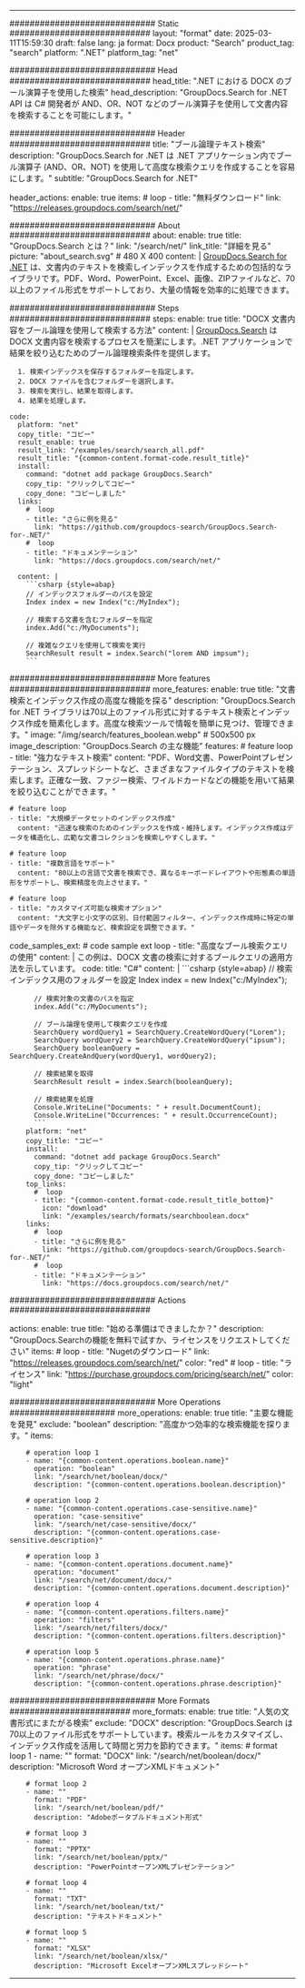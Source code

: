 
---
############################# Static ############################
layout: "format"
date:  2025-03-11T15:59:30
draft: false
lang: ja
format: Docx
product: "Search"
product_tag: "search"
platform: ".NET"
platform_tag: "net"

############################# Head ############################
head_title: ".NET における DOCX のブール演算子を使用した検索"
head_description: "GroupDocs.Search for .NET API は C# 開発者が AND、OR、NOT などのブール演算子を使用して文書内容を検索することを可能にします。"

############################# Header ############################
title: "ブール論理テキスト検索" 
description: "GroupDocs.Search for .NET は .NET アプリケーション内でブール演算子 (AND、OR、NOT) を使用して高度な検索クエリを作成することを容易にします。"
subtitle: "GroupDocs.Search for .NET" 

header_actions:
  enable: true
  items:
    #  loop
    - title: "無料ダウンロード"
      link: "https://releases.groupdocs.com/search/net/"
      
############################# About ############################
about:
    enable: true
    title: "GroupDocs.Search とは？"
    link: "/search/net/"
    link_title: "詳細を見る"
    picture: "about_search.svg" # 480 X 400
    content: |
       [GroupDocs.Search for .NET](/search/net/) は、文書内のテキストを検索しインデックスを作成するための包括的なライブラリです。PDF、Word、PowerPoint、Excel、画像、ZIPファイルなど、70以上のファイル形式をサポートしており、大量の情報を効率的に処理できます。

############################# Steps ############################
steps:
    enable: true
    title: "DOCX 文書内容をブール論理を使用して検索する方法"
    content: |
      [GroupDocs.Search](/search/net/) は DOCX 文書内容を検索するプロセスを簡潔にします。.NET アプリケーションで結果を絞り込むためのブール論理検索条件を提供します。
      
      1. 検索インデックスを保存するフォルダーを指定します。
      2. DOCX ファイルを含むフォルダーを選択します。
      3. 検索を実行し、結果を取得します。
      4. 結果を処理します。
   
    code:
      platform: "net"
      copy_title: "コピー"
      result_enable: true
      result_link: "/examples/search/search_all.pdf"
      result_title: "{common-content.format-code.result_title}"
      install:
        command: "dotnet add package GroupDocs.Search"
        copy_tip: "クリックしてコピー"
        copy_done: "コピーしました"
      links:
        #  loop
        - title: "さらに例を見る"
          link: "https://github.com/groupdocs-search/GroupDocs.Search-for-.NET/"
        #  loop
        - title: "ドキュメンテーション"
          link: "https://docs.groupdocs.com/search/net/"
          
      content: |
        ```csharp {style=abap}
        // インデックスフォルダーのパスを設定
        Index index = new Index("c:/MyIndex");

        // 検索する文書を含むフォルダーを指定
        index.Add("c:/MyDocuments");

        // 複雑なクエリを使用して検索を実行
        SearchResult result = index.Search("lorem AND impsum");
        ```            

############################# More features ############################
more_features:
  enable: true
  title: "文書検索とインデックス作成の高度な機能を探る"
  description: "GroupDocs.Search for .NET ライブラリは70以上のファイル形式に対するテキスト検索とインデックス作成を簡素化します。高度な検索ツールで情報を簡単に見つけ、管理できます。"
  image: "/img/search/features_boolean.webp" # 500x500 px
  image_description: "GroupDocs.Search の主な機能"
  features:
    # feature loop
    - title: "強力なテキスト検索"
      content: "PDF、Word文書、PowerPointプレゼンテーション、スプレッドシートなど、さまざまなファイルタイプのテキストを検索します。正確な一致、ファジー検索、ワイルドカードなどの機能を用いて結果を絞り込むことができます。"

    # feature loop
    - title: "大規模データセットのインデックス作成"
      content: "迅速な検索のためのインデックスを作成・維持します。インデックス作成はデータを構造化し、広範な文書コレクションを検索しやすくします。"

    # feature loop
    - title: "複数言語をサポート"
      content: "80以上の言語で文書を検索でき、異なるキーボードレイアウトや形態素の単語形をサポートし、検索精度を向上させます。"

    # feature loop
    - title: "カスタマイズ可能な検索オプション"
      content: "大文字と小文字の区別、日付範囲フィルター、インデックス作成時に特定の単語やデータを除外する機能など、検索設定を調整できます。"
      
  code_samples_ext:
    # code sample ext loop
    - title: "高度なブール検索クエリの使用"
      content: |
        この例は、DOCX 文書の検索に対するブールクエリの適用方法を示しています。
      code:
        title: "C#"
        content: |
          ```csharp {style=abap}
          // 検索インデックス用のフォルダーを設定
          Index index = new Index("c:/MyIndex");
              
          // 検索対象の文書のパスを指定
          index.Add("c:/MyDocuments");

          // ブール論理を使用して検索クエリを作成
          SearchQuery wordQuery1 = SearchQuery.CreateWordQuery("Lorem");
          SearchQuery wordQuery2 = SearchQuery.CreateWordQuery("ipsum");
          SearchQuery booleanQuery = SearchQuery.CreateAndQuery(wordQuery1, wordQuery2);

          // 検索結果を取得
          SearchResult result = index.Search(booleanQuery);
          
          // 検索結果を処理
          Console.WriteLine("Documents: " + result.DocumentCount);
          Console.WriteLine("Occurrences: " + result.OccurrenceCount);
          ```
        platform: "net"
        copy_title: "コピー"
        install:
          command: "dotnet add package GroupDocs.Search"
          copy_tip: "クリックしてコピー"
          copy_done: "コピーしました"
        top_links:
          #  loop
          - title: "{common-content.format-code.result_title_bottom}"
            icon: "download"
            link: "/examples/search/formats/searchboolean.docx"
        links:
          #  loop
          - title: "さらに例を見る"
            link: "https://github.com/groupdocs-search/GroupDocs.Search-for-.NET/"
          #  loop
          - title: "ドキュメンテーション"
            link: "https://docs.groupdocs.com/search/net/"
            

            


############################# Actions ############################

actions:
  enable: true
  title: "始める準備はできましたか？"
  description: "GroupDocs.Searchの機能を無料で試すか、ライセンスをリクエストしてください"
  items:
    #  loop
    - title: "Nugetのダウンロード"
      link: "https://releases.groupdocs.com/search/net/"
      color: "red"
        #  loop
    - title: "ライセンス"
      link: "https://purchase.groupdocs.com/pricing/search/net/"
      color: "light"


############################# More Operations #####################
more_operations:
    enable: true
    title: "主要な機能を発見"
    exclude: "boolean"
    description: "高度かつ効率的な検索機能を探ります。"
    items: 
          
        # operation loop 1
        - name: "{common-content.operations.boolean.name}"
          operation: "boolean"
          link: "/search/net/boolean/docx/"
          description: "{common-content.operations.boolean.description}"

        # operation loop 2
        - name: "{common-content.operations.case-sensitive.name}"
          operation: "case-sensitive"
          link: "/search/net/case-sensitive/docx/"
          description: "{common-content.operations.case-sensitive.description}"

        # operation loop 3
        - name: "{common-content.operations.document.name}"
          operation: "document"
          link: "/search/net/document/docx/"
          description: "{common-content.operations.document.description}"

        # operation loop 4
        - name: "{common-content.operations.filters.name}"
          operation: "filters"
          link: "/search/net/filters/docx/"
          description: "{common-content.operations.filters.description}"

        # operation loop 5
        - name: "{common-content.operations.phrase.name}"
          operation: "phrase"
          link: "/search/net/phrase/docx/"
          description: "{common-content.operations.phrase.description}"
          
        
          
############################# More Formats ########################
more_formats:
    enable: true
    title: "人気の文書形式にまたがる検索"
    exclude: "DOCX"
    description: "GroupDocs.Search は70以上のファイル形式をサポートしています。検索ルールをカスタマイズし、インデックス作成を活用して時間と労力を節約できます。"
    items: 
        # format loop 1
        - name: ""
          format: "DOCX"
          link: "/search/net/boolean/docx/"
          description: "Microsoft Word オープンXMLドキュメント"
          
        # format loop 2
        - name: ""
          format: "PDF"
          link: "/search/net/boolean/pdf/"
          description: "Adobeポータブルドキュメント形式"
          
        # format loop 3
        - name: ""
          format: "PPTX"
          link: "/search/net/boolean/pptx/"
          description: "PowerPointオープンXMLプレゼンテーション"

        # format loop 4
        - name: ""
          format: "TXT"
          link: "/search/net/boolean/txt/"
          description: "テキストドキュメント"
          
        # format loop 5
        - name: ""
          format: "XLSX"
          link: "/search/net/boolean/xlsx/"
          description: "Microsoft ExcelオープンXMLスプレッドシート"
  

---